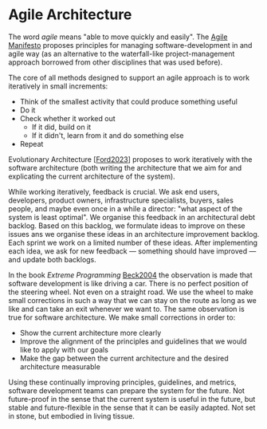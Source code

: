 # Agile Architecture

The word *agile* means "able to move quickly and easily". The [Agile Manifesto](https://agilemanifesto.org) proposes principles for managing software-development in and agile way (as an alternative to the waterfall-like project-management approach borrowed from other disci­plines that was used before).

The core of all methods designed to support an agile approach is to work iteratively in small increments:

* Think of the smallest activity that could produce something useful
* Do it
* Check whether it worked out
    * If it did, build on it
    * If it didn't, learn from it and do something else
* Repeat

Evolutionary Architecture [[Ford2023](#!bib@bibliography.json)] proposes to work iterati­vely with the software architecture (both writing the archi­tecture that we aim for and explicating the current architecture of the system).

While working iteratively, feedback is crucial. We ask end users, developers, product owners, infrastructure specialists, buyers, sales people, and maybe even once in a while a director: "what aspect of the system is least optimal". We organise this feedback in an architectural debt backlog. Based on this backlog, we formulate ideas to improve on these issues ans we organise these ideas in an architecture improvement backlog. Each sprint we work on a limited number of these ideas. After implementing each idea, we ask for new feedback — something should have improved — and update both backlogs.

In the book *Extreme Programming* [Beck2004](#!bib@bibliography.json) the observation is made that software development is like driving a car. There is no perfect position of the steering wheel. Not even on a straight road. We use the wheel to make small corrections in such a way that we can stay on the route as long as we like and can take an exit whenever we want to. The same observation is true for software architecture. We make small corrections in order to:

* Show the current architecture more clearly
* Improve the alignment of the principles and guidelines that we would like to apply with our goals
* Make the gap between the current architecture and the desired architecture measurable

Using these continually improving principles, guidelines, and metrics, software development teams can prepare the system for the future. Not future-proof in the sense that the current system is useful in the future, but stable and future-flexible in the sense that it can be easily adapted. Not set in stone, but embodied in living tissue.

